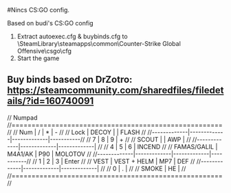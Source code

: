 
#Nincs CS:GO config.

Based on budi's CS:GO config

1. Extract autoexec.cfg & buybinds.cfg to \SteamLibrary\steamapps\common\Counter-Strike Global Offensive\csgo\cfg
2. Start the game


## Buy binds based on DrZotro: https://steamcommunity.com/sharedfiles/filedetails/?id=160740091
// Numpad
//=====================================================//
//     Num     |      /      |      *      |     -     //
//     Lock    |    DECOY    |             |   FLASH   //
//-------------|-------------|-------------|-----------//
//      7      |      8      |      9      |     +     //
//    SCOUT    |             |     AWP     |           //
//-------------|-------------|-------------|           //
//      4      |      5      |      6      |  INCEND   //
// FAMAS/GALIL |   M4A1/AK   |     P90     |  MOLOTOV  //
//-------------|-------------|-------------|-----------//
//      1      |      2      |      3      |   Enter   //
//   VEST      | VEST + HELM |     MP7     |    DEF    //
//-------------|-------------|-------------|           //
//      0                    |      .      |           //
//      SMOKE                |     	HE     |           //
//=====================================================//
